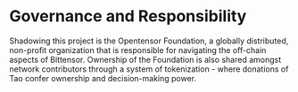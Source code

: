 # Governance and Responsibility

Shadowing this project is the Opentensor Foundation, a globally distributed, non-profit organization that is responsible for navigating the off-chain aspects of Bittensor. Ownership of the Foundation is also shared amongst network contributors through a system of tokenization - where donations of Tao confer ownership and decision-making power. 

